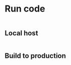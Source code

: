 # Run code

```npm run install

```

## Local host

```npm run dev

```

## Build to production

```npm run dev

```

